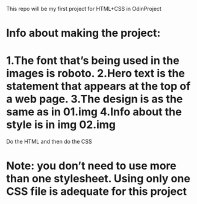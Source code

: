 This repo will be my first project for HTML+CSS in OdinProject

# Info about making the project:
1.The font that’s being used in the images is roboto.
2.Hero text is the statement that appears at the top of a web page.
3.The design is as the same as in 01.img
4.Info about the style is in img 02.img
======
Do the HTML and then do the CSS

Note: you don’t need to use more than one stylesheet. Using only one CSS file is adequate for this project
======